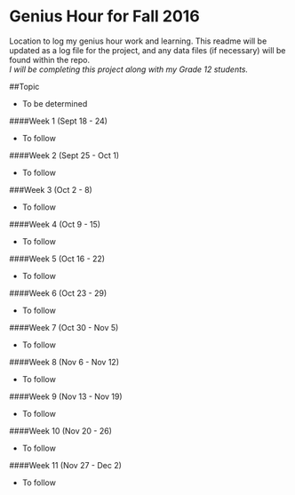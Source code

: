 # Genius Hour for Fall 2016
Location to log my genius hour work and learning.  This readme will be updated as a log file for the project, and any data files (if necessary) will be found within the repo.  
_I will be completing this project along with my Grade 12 students._

##Topic
* To be determined

####Week 1 (Sept 18 - 24)
* To follow

####Week 2 (Sept 25 - Oct 1)
* To follow

###Week 3 (Oct 2 - 8)
* To follow

####Week 4 (Oct 9 - 15)
* To follow

####Week 5 (Oct 16 - 22)
* To follow

####Week 6 (Oct 23 - 29)
* To follow

####Week 7 (Oct 30 - Nov 5)
* To follow

####Week 8 (Nov 6 - Nov 12)
* To follow

####Week 9 (Nov 13 - Nov 19)
* To follow

####Week 10 (Nov 20 - 26)
* To follow

####Week 11 (Nov 27 - Dec 2)
* To follow
